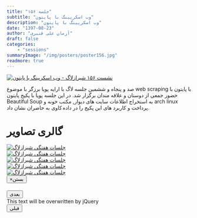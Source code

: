 ```yaml
---
title: "جلسه ۱۵۶"
subtitle: "وب اسکرپینگ با پایتون"
description: "وب اسکرپینگ با پایتون"
date: "1397-08-23"
author: "آرمان علی قنبری"
draft: false
categories:
    - "sessions"
summaryImage: "/img/posters/poster156.jpg"
readmore: true
---
```

[![نشست ۱۵۶ شیرازلاگ - وب اسکرپینگ با پایتون](../../img/posters/poster156.jpg)](../../img/poster156.png)
  
صد و پنجاه و ششمین جلسه لاگ با ارایه پویا برزگر با موضوع  web scraping با پایتون با حضور جمعی از دوستان و علاقه مندان برگزار شد. در این جلسه پویا با پکیج پایتون Beautiful Soup به استخراج اطلاعات سایت های دیوار, مکتب خونه و arch linux پرداخت و کاربرد های این پکیج را در داده کاوی به حاضران نشان داد.

<div class="row">
    <div class="col-lg-12">
        <h1 class="page-header">گالری تصاویر</h1>    
            <div class="col-lg-4 col-md-4 col-xs-6 thumb">
            <a class="thumbnail" href="#" data-image-id="" data-toggle="modal" data-title="نشست هفتگی شیرازلاگ با حضور جمعی از دوستان" data-caption="" data-image="../../img/446424416_464765.jpg" data-target="#image-gallery">
              <img class="img-responsive" src="../../img/446424416_464765.jpg" 
              alt="جلسات هفتگی شیرازلاگ">
            </a>
        </div>
            <div class="col-lg-4 col-md-4 col-xs-6 thumb">
            <a class="thumbnail" href="#" data-image-id="" data-toggle="modal" data-title="نشست هفتگی شیرازلاگ با حضور جمعی از دوستان" data-caption="" data-image="../../img/446429351_463607.jpg" data-target="#image-gallery">
                <img class="img-responsive" src="../../img/446429351_463607.jpg" 
                alt="جلسات هفتگی شیرازلاگ">
            </a>
        </div>
            <div class="col-lg-4 col-md-4 col-xs-6 thumb">
            <a class="thumbnail" href="#" data-image-id="" data-toggle="modal" data-title="نشست هفتگی شیرازلاگ با حضور جمعی از دوستان" data-caption="" data-image="../..//img/446516405_464281.jpg" data-target="#image-gallery">
                <img class="img-responsive" src="../..//img/446516405_464281.jpg" 
                alt="جلسات هفتگی شیرازلاگ">
            </a>
        </div>
        <div class="col-lg-4 col-md-4 col-xs-6 thumb">
        <a class="thumbnail" href="#" data-image-id="" data-toggle="modal" data-title="نشست هفتگی شیرازلاگ با حضور جمعی از دوستان" data-caption="" data-image="../..//img/448409712_329772.jpg" data-target="#image-gallery">
          <img class="img-responsive" src="../../img/448409712_329772.jpg" 
          alt="جلسات هفتگی شیرازلاگ">
        </a>
    </div>
        <div class="col-lg-4 col-md-4 col-xs-6 thumb">
        <a class="thumbnail" href="#" data-image-id="" data-toggle="modal" data-title="نشست هفتگی شیرازلاگ با حضور جمعی از دوستان" data-caption="" data-image="../../img/449014880_54361.jpg" data-target="#image-gallery">
          <img class="img-responsive" src="../../img/449014880_54361.jpg" 
          alt="جلسات هفتگی شیرازلاگ">
        </a>
    </div>

<div class="modal fade" id="image-gallery" tabindex="-1" role="dialog" aria-labelledby="myModalLabel" aria-hidden="true">
    <div class="modal-dialog">
        <div class="modal-content">
            <div class="modal-header">
                <button type="button" class="close" data-dismiss="modal"><span aria-hidden="true">×</span><span class="sr-only">بستن</span></button>
                <h4 class="modal-title" id="image-gallery-title"></h4>
            </div>
            <div class="modal-body">
                <img id="image-gallery-image" class="img-responsive" src="">
            </div>
            <div class="modal-footer">
                <div class="col-md-2">
                    <button type="button" class="btn btn-primary" id="show-previous-image">بعدی</button>
                </div>
                <div class="col-md-8 text-justify" id="image-gallery-caption">
                    This text will be overwritten by jQuery
                </div>
                <div class="col-md-2">
                    <button type="button" id="show-next-image" class="btn btn-default">قبلی</button>
                </div>
            </div>
        </div>
    </div>
</div>
